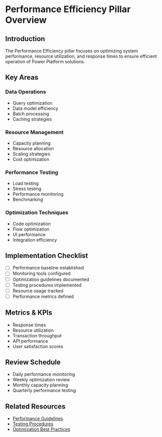 # Performance Efficiency Pillar Overview

## Introduction
The Performance Efficiency pillar focuses on optimizing system performance, resource utilization, and response times to ensure efficient operation of Power Platform solutions.

## Key Areas

### Data Operations
- Query optimization
- Data model efficiency
- Batch processing
- Caching strategies

### Resource Management
- Capacity planning
- Resource allocation
- Scaling strategies
- Cost optimization

### Performance Testing
- Load testing
- Stress testing
- Performance monitoring
- Benchmarking

### Optimization Techniques
- Code optimization
- Flow optimization
- UI performance
- Integration efficiency

## Implementation Checklist
- [ ] Performance baseline established
- [ ] Monitoring tools configured
- [ ] Optimization guidelines documented
- [ ] Testing procedures implemented
- [ ] Resource usage tracked
- [ ] Performance metrics defined

## Metrics & KPIs
- Response times
- Resource utilization
- Transaction throughput
- API performance
- User satisfaction scores

## Review Schedule
- Daily performance monitoring
- Weekly optimization review
- Monthly capacity planning
- Quarterly performance testing

## Related Resources
- [Performance Guidelines](performance-guidelines)
- [Testing Procedures](testing)
- [Optimization Best Practices](optimization) 